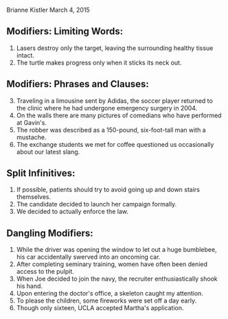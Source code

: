Brianne Kistler
March 4, 2015

## Modifiers: Limiting Words:

1. Lasers destroy only the target, leaving the surrounding healthy tissue intact.
2. The turtle makes progress only when it sticks its neck out.

## Modifiers: Phrases and Clauses:

3. Traveling in a limousine sent by Adidas, the soccer player returned to the clinic where he had undergone emergency surgery in 2004.
4. On the walls there are many pictures of comedians who have performed at Gavin's.
5. The robber was described as a 150-pound, six-foot-tall man with a mustache.
6. The exchange students we met for coffee questioned us occasionally about our latest slang.

## Split Infinitives:

1. If possible, patients should try to avoid going up and down stairs themselves.
2. The candidate decided to launch her campaign formally.
3. We decided to actually enforce the law.

## Dangling Modifiers:

1. While the driver was opening the window to let out a huge bumblebee, his car accidentally swerved into an oncoming car.
2. After completing seminary training, women have often been denied access to the pulpit.
3. When Joe decided to join the navy, the recruiter enthusiastically shook his hand.
4. Upon entering the doctor's office, a skeleton caught my attention.
5. To please the children, some fireworks were set off a day early.
6. Though only sixteen, UCLA accepted Martha's application.